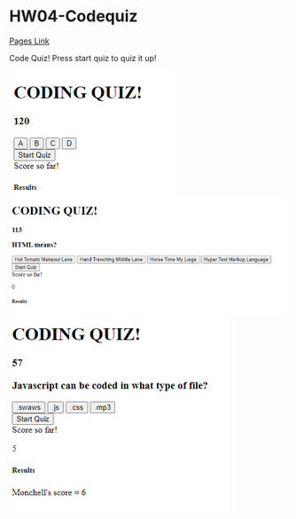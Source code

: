 # HW04-Codequiz

<a href="https://average-android.github.io/HW04-Codequiz/">Pages Link</a>

Code Quiz! Press start quiz to quiz it up!

<img src="assets/images/Capture.png">
<img src="assets/images/Capture2.png">
<img src="assets/images/Capture3.png">